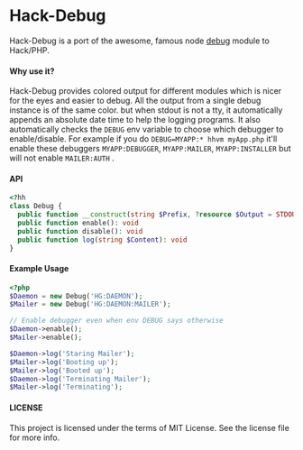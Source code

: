 Hack-Debug
==========

Hack-Debug is a port of the awesome, famous node [debug][1] module to Hack/PHP.

#### Why use it?

Hack-Debug provides colored output for different modules which is nicer for the eyes and easier to debug. All the output from a single debug instance is of the same color. but when stdout is not a tty, it automatically appends an absolute date time to help the logging programs. It also automatically checks the `DEBUG` env variable to choose which debugger to enable/disable. For example if you do `DEBUG=MYAPP:* hhvm myApp.php` it'll enable these debuggers `MYAPP:DEBUGGER`, `MYAPP:MAILER`, `MYAPP:INSTALLER` but will not enable `MAILER:AUTH` .

#### API

```php
<?hh
class Debug {
  public function __construct(string $Prefix, ?resource $Output = STDOUT, bool $Enabled = Detect)
  public function enable(): void
  public function disable(): void
  public function log(string $Content): void
}
```

#### Example Usage

```php
<?php
$Daemon = new Debug('HG:DAEMON');
$Mailer = new Debug('HG:DAEMON:MAILER');

// Enable debugger even when env DEBUG says otherwise
$Daemon->enable();
$Mailer->enable(); 

$Daemon->log('Staring Mailer');
$Mailer->log('Booting up');
$Mailer->log('Booted up');
$Daemon->log('Terminating Mailer');
$Mailer->log('Terminating');

```

#### LICENSE

This project is licensed under the terms of MIT License. See the license file for more info.

[1]:https://www.npmjs.com/package/debug
